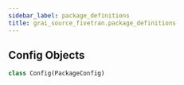 ```yaml
---
sidebar_label: package_definitions
title: grai_source_fivetran.package_definitions
---
```


## Config Objects

```python
class Config(PackageConfig)
```

